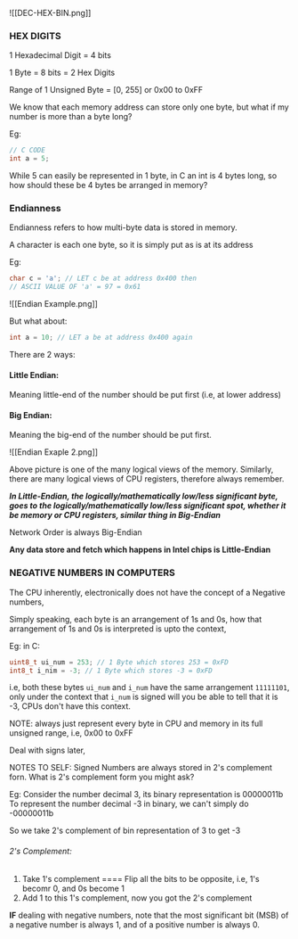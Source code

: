 



![[DEC-HEX-BIN.png]]


### HEX DIGITS

1 Hexadecimal Digit = 4 bits

1 Byte = 8 bits = 2 Hex Digits

Range of 1 Unsigned Byte = [0, 255] or 0x00 to 0xFF

We know that each memory address can store only one byte, but what if my number is more than a byte long?

Eg:
```c
// C CODE
int a = 5;
```

While 5 can easily be represented in 1 byte, in C an int is 4 bytes long, so how should these be 4 bytes be arranged in memory?
### Endianness

Endianness refers to how multi-byte data is stored in memory.

A character is each one byte, so it is simply put as is at its address

Eg:
```c
char c = 'a'; // LET c be at address 0x400 then
// ASCII VALUE OF 'a' = 97 = 0x61
```

![[Endian Example.png]]



But what about:
```c
int a = 10; // LET a be at address 0x400 again
```

There are 2 ways:
#### Little Endian:

Meaning little-end of the number should be put first (i.e, at lower address)

#### Big Endian:
Meaning the big-end of the number should be put first.


![[Endian Exaple 2.png]]

Above picture is one of the many logical views of the memory.
Similarly, there are many logical views of CPU registers, therefore always remember.

***In Little-Endian, the logically/mathematically low/less significant byte, goes to the logically/mathematically low/less significant spot, whether it be memory or CPU registers, similar thing in Big-Endian***


Network Order is always Big-Endian

**Any data store and fetch which happens in Intel chips is Little-Endian**






### NEGATIVE NUMBERS IN COMPUTERS


The CPU inherently, electronically does not have the concept of a Negative numbers,

Simply speaking, each byte is an arrangement of 1s and 0s, how that arrangement of 1s and 0s is interpreted is upto the context,

Eg: in C:

```c
uint8_t ui_num = 253; // 1 Byte which stores 253 = 0xFD
int8_t i_nim = -3; // 1 Byte which stores -3 = 0xFD
```

i.e, both these bytes `ui_num` and `i_num` have the same arrangement `11111101`, only under the context that `i_num` is signed will you be able to tell that it is -3, CPUs don't have this context.

NOTE: always just represent every byte in CPU and memory in its full unsigned range, i.e, 0x00 to 0xFF

Deal with signs later,


NOTES TO SELF:
Signed Numbers are always stored in 2's complement forn.
What is 2's complement form you might ask?

Eg: Consider the number decimal 3, its binary representation is 00000011b
To represent the number decimal -3 in binary, we can't simply do -00000011b

So we take 2's complement of bin representation of 3 to get -3



###### 2's Complement:

1. Take 1's complement ==== Flip all the bits to be opposite, i.e, 1's becomr 0, and 0s become 1
2. Add 1 to this 1's complement, now you got the 2's complement


****IF**** dealing with negative numbers, note that the most significant bit (MSB) of a negative number is always 1, and of a positive number is always 0.

